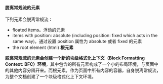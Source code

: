 #### 脱离常规流的元素
下列元素会脱离常规流：

* floated items。浮动的元素
* items with position: absolute (including position: fixed which acts in the same way)。通过设置 position 属性为 absolute 或者 fixed 的元素
* the root element (html) **根元素**

**脱离常规流的元素会创建一个新的块级格式化上下文（Block Formatting Context: BFC）环境**，其中包含的所有元素构成了一个小的布局环境，与页面中的其他内容分隔开来。而根元素，作为页面中所有内容的容器，自身脱离常规流，为整个文档创建了一个块级格式化上下文环境。

